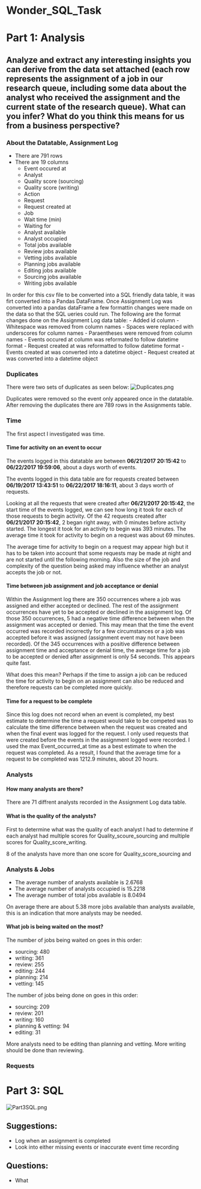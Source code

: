# Wonder_SQL_Task

# Part 1: Analysis

## Analyze and extract any interesting insights you can derive from the data set attached (each row represents the assignment of a job in our research queue, including some data about the analyst who received the assignment and the current state of the research queue). What can you infer? What do you think this means for us from a business perspective?

### About the Datatable, Assignment Log

- There are 791 rows
- There are 19 columns
    - Event occured at
    - Analyst
    - Quality score (sourcing)
    - Quality score (writing)
    - Action
    - Request
    - Request created at
    - Job
    - Wait time (min)
    - Waiting for
    - Analyst available
    - Analyst occupied
    - Total jobs available
    - Review jobs available
    - Vetting jobs available
    - Planning jobs available
    - Editing jobs available
    - Sourcing jobs available
    - Writing jobs available

In order for this csv file to be converted into a SQL friendly data table, it was firt converted into a Pandas DataFrame. Once Assignment Log was converted into a pandas dataFrame a few formattin changes were made on the data so that the SQL ueries could run. The following are the format changes done on the Assignment Log data table:
    - Added id column
    - Whitespace was removed from column names
    - Spaces were replaced with underscores for column names
    - Paraentheses were removed from column names
    - Events occured at column was reformated to follow datetime format
    - Request created at was reformatted to follow datetime format
    - Events created at was converted into a datetime object
    - Request created at was converted into a datetime object

### Duplicates

There were two sets of duplicates as seen below:
![Duplicates.png](https://github.com/erikajane/Wonder_SQL_Task/blob/master/Images/Duplicates.png)

Duplicates were removed so the event only appeared once in the datatable. After removing the duplicates there are 789 rows in the Assignments table.

### Time

The first aspect I investigated was time.

#### Time for activity on an event to occur

The events logged in this datatable are between __06/21/2017 20:15:42__ to __06/22/2017 19:59:06__, about a days worth of events.

The events logged in this data table are for requests created between __06/19/2017 13:43:51__ to __06/22/2017 18:16:11__, about 3 days worth of requests.

Looking at all the requests that were created after __06/21/2017 20:15:42__, the start time of the events logged, we can see how long it took for each of those requests to begin activity. Of the 42 requests created after __06/21/2017 20:15:42__, 2 began right away, with 0 minutes before activity started. The longest it took for an activity to begin was 393 minutes. The average time it took for activity to begin on a request was about 69 minutes.

The average time for activity to begin on a request may appear high but it has to be taken into account that some requests may be made at night and are not started until the following morning. Also the size of the job and complexity of the question being asked may influence whether an analyst accepts the job or not.

#### Time between job assignment and job acceptance or denial

Within the Assignment log there are 350 occurrences where a job was assigned and either accepted or declined. The rest of the assignment occurrences have yet to be accepted or declined in the assignment log. Of those 350 occurrences, 5 had a negative time difference between when the assignment was accepted or denied. This may mean that the time the event occurred was recorded incorrectly for a few circumstances or a job was accepted before it was assigned (assignment event may not have been recorded). Of the 345 occurrences with a positive difference between assignment time and acceptance or denial time, the average time for a job to be accepted or denied after assignment is only 54 seconds. This appears quite fast.

What does this mean? Perhaps if the time to assign a job can be reduced the time for activity to begin on an assignment can also be reduced and therefore requests can be completed more quickly. 

#### Time for a request to be complete

Since this log does not record when an event is completed, my best estimate to determine the time a request would take to be competed was to calculate the time difference between when the request was created and when the final event was logged for the request. I only used requests that were created before the events in the assignment logged were recorded. I used the max Event_occurred_at time as a best estimate to when the request was completed. As a result, I found that the average time for a request to be completed was 1212.9 minutes, about 20 hours.

### Analysts

#### How many analysts are there?
There are 71 diffrent analysts recorded in the Assignment Log data table.

#### What is the quality of the analysts?

First to determine what was the quality of each analyst I had to determine if each analyst had multiple scores for Quality_scoure_sourcing and multiple scores for Quality_score_writing.

8 of the analysts have more than one score for Quality_score_sourcing and 


### Analysts & Jobs

- The average number of analysts available is 2.6768
- The average number of analysts occupied is 15.2218
- The average number of total jobs available is 8.0494

On average there are about 5.38 more jobs available than analysts available, this is an indication that more analysts may be needed.

#### What job is being waited on the most?

The number of jobs being waited on goes in this order:

- sourcing: 480
- writing: 361
- review: 255
- editing: 244
- planning: 214
- vetting: 145

The number of jobs being done on goes in this order:

- sourcing: 209
- review: 201
- writing: 160
- planning & vetting: 94
- editing: 31

More analysts need to be editing than planning and vetting. More writing should be done than reviewing.

### Requests

# Part 3: SQL

![Part3SQL.png](https://github.com/erikajane/Wonder_SQL_Task/blob/master/Images/Part3SQL.png)




## Suggestions:
- Log when an assignment is completed
- Look into either missing events or inaccurate event time recording

## Questions:
- What